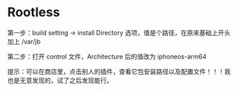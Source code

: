 # Rootless

第一步：build setting → install Directory 选项，值是个路径，在原来基础上开头加上 /var/jb

第二步：打开 control 文件，Architecture 后的值改为 iphoneos-arm64

提示：可以在商店里，点击别人的插件，查看它包安装路径以及配置文件！！！我也是无意发现的，试了之后发现能行。